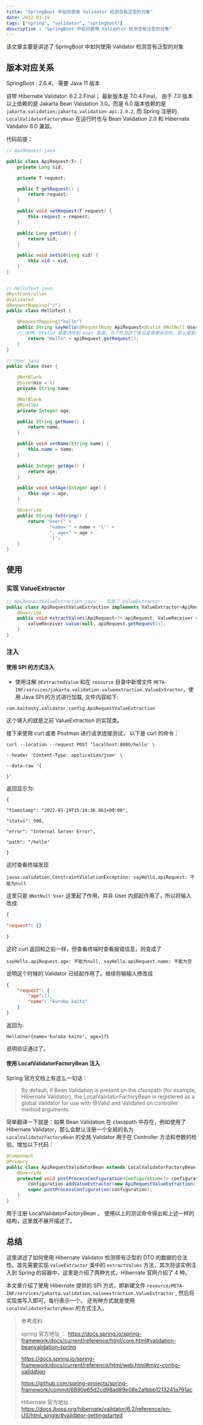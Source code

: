 ```yaml
---
title: "SpringBoot 中如何使用 Validator 检测含有泛型的对象"
date: 2022-03-19
tags: ["spring", "validator", "springboot"]
description : "SpringBoot 中如何使用 Validator 检测含有泛型的对象"
---
```


该文章主要是讲述了 SpringBoot 中如何使用 Validator 检测含有泛型的对象

## 版本对应关系
SpringBoot : 2.6.4， 需要 Java 11 版本

自带 Hibernate Validator:  6.2.2.Final； 最新版本是 7.0.4.Final， 由于 7.0 版本以上依赖的是 Jakarta Bean Validation 3.0。而是 6.0 版本依赖的是 `jakarta.validation:jakarta.validation-api:2.0.2`, 而 Spring 注册的 `LocalValidatorFactoryBean`  在运行时也与 Bean Validation 2.0 和 Hibernate Validator 6.0 兼容。

代码前提：
```java
// ApiRequest.java

public class ApiRequest<T> {
    private Long sid;

    private T request;

    public T getRequest() {
        return request;
    }

    public void setRequest(T request) {
        this.request = request;
    }

    public Long getSid() {
        return sid;
    }

    public void setSid(Long sid) {
        this.sid = sid;
    }
}


// HelloTest.java
@RestController
@Validated
@RequestMapping("/")
public class HelloTest {

    @RequestMapping("hello")
    public String sayHello(@RequestBody ApiRequest<@Valid @NotNull User> apiRequest) {
    // 说明：@Valid 是要透传到 User 里面，为了检测这个类也是需要非空的，那么需要注解，防止传入 "{}"
        return "Hello" + apiRequest.getRequest();
    }
}

// User.java
public class User {

    @NotBlank
    @Size(min = 1)
    private String name;

    @NotBlank
    @Min(10)
    private Integer age;

    public String getName() {
        return name;
    }

    public void setName(String name) {
        this.name = name;
    }

    public Integer getAge() {
        return age;
    }

    public void setAge(Integer age) {
        this.age = age;
    }

    @Override
    public String toString() {
        return "User{" +
                "name='" + name + '\'' +
                ", age=" + age +
                '}';
    }
}
```

## 使用
### 实现 ValueExtractor

```java
// ApiRequestValueExtraction.java -- 实现了 ValueExtractor
public class ApiRequestValueExtraction implements ValueExtractor<ApiRequest<@ExtractedValue ?>> {
    @Override
    public void extractValues(ApiRequest<?> apiRequest, ValueReceiver valueReceiver) {
        valueReceiver.value(null, apiRequest.getRequest());
    }
}
```

### 注入
#### 使用 SPI 的方式注入
- 使用注解 `@ExtractedValue` 和在 `resource` 目录中新增文件 `META-INF/services/jakarta.validation.valueextraction.ValueExtractor`，使用 Java SPI 的方式进行加载, 文件内容如下:
```
com.kaitoshy.validator.config.ApiRequestValueExtraction
```
这个填入的就是之前 ValueExtraction 的实现类。

接下来使用 curl 或者 Postman 进行请求连接测试， 以下是 curl 的命令：
```shell
curl --location --request POST 'localhost:8080/hello' \

--header 'Content-Type: application/json' \

--data-raw '{

}'

```
返回显示为:
```log
{

"timestamp": "2022-03-19T15:14:36.861+00:00",

"status": 500,

"error": "Internal Server Error",

"path": "/hello"

}
```

这时查看终端发现
```log
javax.validation.ConstraintViolationException: sayHello.apiRequest: 不能为null
```
这里只是 `@NotNull User` 这里起了作用，并非 User 内部起作用了，所以将输入改成:
```json
{

"request": {}

}
```
这时 curl 返回和之前一样，但查看终端时查看报错信息，则变成了
```log
sayHello.apiRequest.age: 不能为null, sayHello.apiRequest.name: 不能为空
```

说明这个时候的 Validator 已经起作用了。继续将输输入修改成
```json
{
    "request": {
        "age":17,
        "name": "kuroba kaito"
    }
}
```
返回为:
```
HelloUser{name='kuroba kaito', age=17}
```
说明验证通过了。


#### 使用 LocalValidatorFactoryBean 注入

Spring 官方文档上有这么一句话：
>By default, if Bean Validation is present on the classpath (for example, Hibernate Validator), the LocalValidatorFactoryBean is registered as a global Validator for use with @Valid and Validated on controller method arguments.

简单翻译一下就是：如果 Bean Validation 在 classpath 中存在，例如使用了 Hibernate Validator，那么会默认注册一个全局的名为 ` LocalValidatorFactoryBean` 的全局 Validator 用于在 Controller 方法和参数的检验。增加以下代码：

```java
@Component
@Primary
public class ApiRequestValidatorBean extends LocalValidatorFactoryBean {
    @Override
    protected void postProcessConfiguration(Configuration<?> configuration) {
        configuration.addValueExtractor(new ApiRequestValueExtraction());
        super.postProcessConfiguration(configuration);
    }
}
```

用于注册 LocalValidatorFactoryBean 。
使用以上的测试命令得出和上述一样的结构，这里就不展开描述了。


## 总结
这里讲述了如何使用 Hibernate Validator 检测带有泛型的 DTO 的数据的合法性。首先需要实现 `ValueExtractor` 类中的 `extractValues` 方法，其次将该实例注入到 Spring 的容器中，这里是介绍了两种方式，Hibernate 官网介绍了 4 种。

本文章介绍了使用 Hibernate 提供的 SPI 方式，即新建文件 `resource/META-INF/services/jakarta.validation.valueextraction.ValueExtractor` , 然后将实现类写入即可，每行表示一个。
还有种方式就是使用 `LocalValidatorFactoryBean`  的方式注入。



> 参考资料
>
> spring 官方地址 ：
> https://docs.spring.io/spring-framework/docs/current/reference/html/core.html#validation-beanvalidation-spring
>
>https://docs.spring.io/spring-framework/docs/current/reference/html/web.html#mvc-config-validation
>
>https://github.com/spring-projects/spring-framework/commit/6890e65d2cd98ad89e08e2afbbb1213241a791ac
>
> Hibernate 官方地址： https://docs.jboss.org/hibernate/validator/6.2/reference/en-US/html_single/#validator-gettingstarted
